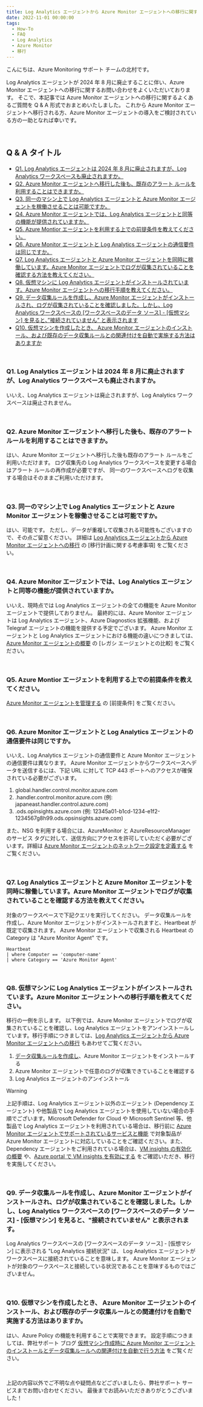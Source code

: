 ```yaml
---
title: Log Analytics エージェントから Azure Monitor エージェントへの移行に関するよくあるご質問集
date: 2022-11-01 00:00:00
tags:
  - How-To
  - FAQ
  - Log Analytics
  - Azure Monitor
  - 移行
---
```


こんにちは、Azure Monitoring サポート チームの北村です。

Log Analytics エージェントが 2024 年 8 月に廃止することに伴い、Azure Monitor エージェントへの移行に関するお問い合わせをよくいただいております。
そこで、本記事では Azure Monitor エージェントへの移行に関するよくあるご質問を Q & A 形式でおまとめいたしました。
これから Azure Monitor エージェントへ移行される方、Azure Monitor エージェントの導入をご検討されている方の一助となれば幸いです。

<br>

<!-- more -->

## Q & A タイトル
- [Q1. Log Analytics エージェントは 2024 年 8 月に廃止されますが、Log Analytics ワークスペースも廃止されますか。](#Q1-Log-Analytics-エージェントは-2024-年-8-月に廃止されますが、Log-Analytics-ワークスペースも廃止されますか。)
- [Q2. Azure Monitor エージェントへ移行した後も、既存のアラート ルールを利用することはできますか。](#Q2-Azure-Monitor-エージェントへ移行した後も、既存のアラート-ルールを利用することはできますか。)
- [Q3. 同一のマシン上で Log Analytics エージェントと Azure Monitor エージェントを稼働させることは可能ですか。](#Q3-同一のマシン上で-Log-Analytics-エージェントと-Azure-Monitor-エージェントを稼働させることは可能ですか。)
- [Q4. Azure Monitor エージェントでは、Log Analytics エージェントと同等の機能が提供されていますか。](#Q4-Azure-Monitor-エージェントでは、Log-Analytics-エージェントと同等の機能が提供されていますか。)
- [Q5. Azure Montior エージェントを利用する上での前提条件を教えてください。](#Q5-Azure-Montior-エージェントを利用する上での前提条件を教えてください。)
- [Q6. Azure Monitor エージェントと Log Analytics エージェントの通信要件は同じですか。](#Q6-Azure-Monitor-エージェントと-Log-Analytics-エージェントの通信要件は同じですか。)
- [Q7. Log Analytics エージェントと Azure Monitor エージェントを同時に稼働しています。Azure Monitor エージェントでログが収集されていることを確認する方法を教えてください。](#Q7-Log-Analytics-エージェントと-Azure-Monitor-エージェントを同時に稼働しています。Azure-Monitor-エージェントでログが収集されていることを確認する方法を教えてください。)
- [Q8. 仮想マシンに Log Analytics エージェントがインストールされています。Azure Monitor エージェントへの移行手順を教えてください。](#Q8-仮想マシンに-Log-Analytics-エージェントがインストールされています。Azure-Monitor-エージェントへの移行手順を教えてください。)
- [Q9. データ収集ルールを作成し、Azure Monitor エージェントがインストールされ、ログが収集されていることを確認しました。しかし、Log Analytics ワークスペースの [ワークスペースのデータ ソース] - [仮想マシン] を見ると、”接続されていません” と表示されます](#Q9-データ収集ルールを作成し、Azure-Monitor-エージェントがインストールされ、ログが収集されていることを確認しました。しかし、Log-Analytics-ワークスペースの-ワークスペースのデータ-ソース-仮想マシン-を見ると、”接続されていません”-と表示されます。)
- [Q10. 仮想マシンを作成したとき、 Azure Monitor エージェントのインストール、および既存のデータ収集ルールとの関連付けを自動で実施する方法はありますか](#Q10-仮想マシンを作成したとき、-Azure-Monitor-エージェントのインストール、および既存のデータ収集ルールとの関連付けを自動で実施する方法はありますか。)

<br>

### Q1. Log Analytics エージェントは 2024 年 8 月に廃止されますが、Log Analytics ワークスペースも廃止されますか。
いいえ、Log Analytics エージェントは廃止されますが、Log Analytics ワークスペースは廃止されません。

<br>

### Q2. Azure Monitor エージェントへ移行した後も、既存のアラート ルールを利用することはできますか。
はい、Azure Monitor エージェントへ移行した後も既存のアラート ルールをご利用いただけます。
ログ収集先の Log Analytics ワークスペースを変更する場合はアラート ルールの再作成が必要ですが、
同一のワークスペースへログを収集する場合はそのままご利用いただけます。

<br>

### Q3. 同一のマシン上で Log Analytics エージェントと Azure Monitor エージェントを稼働させることは可能ですか。
はい、可能です。
ただし、データが重複して収集される可能性もございますので、その点ご留意ください。
詳細は [Log Analytics エージェントから Azure Monitor エージェントへの移行](https://learn.microsoft.com/ja-jp/azure/azure-monitor/agents/azure-monitor-agent-migration#migration-plan-considerations) の [移行計画に関する考慮事項] をご覧ください。

<br>

### Q4. Azure Monitor エージェントでは、Log Analytics エージェントと同等の機能が提供されていますか。
いいえ、現時点では Log Analytics エージェントの全ての機能を Azure Monitor エージェントで提供しておりません。
最終的には、Azure Monitor エージェントは Log Analytics エージェント、Azure Diagnostics 拡張機能、および Telegraf エージェントの機能を提供する予定でございます。
Azure Monitor エージェントと Log Analytics エージェントにおける機能の違いにつきましては、[Azure Monitor エージェントの概要](https://learn.microsoft.com/ja-jp/azure/azure-monitor/agents/agents-overview#compare-to-legacy-agents) の [レガシ エージェントとの比較] をご覧ください。

<br>

### Q5. Azure Montior エージェントを利用する上での前提条件を教えてください。
[Azure Monitor エージェントを管理する](https://learn.microsoft.com/ja-jp/azure/azure-monitor/agents/azure-monitor-agent-manage?tabs=ARMAgentPowerShell%2CPowerShellWindows%2CPowerShellWindowsArc%2CCLIWindows%2CCLIWindowsArc#prerequisites) の [前提条件] をご覧ください。

<br>

### Q6. Azure Monitor エージェントと Log Analytics エージェントの通信要件は同じですか。
いいえ、Log Analytics エージェントの通信要件と Azure Monitor エージェントの通信要件は異なります。
Azure Monitor エージェントからワークスペースへデータを送信するには、下記 URL に対して TCP 443 ポートへのアクセスが確保されている必要がございます。

1. global.handler.control.monitor.azure.com 
2. <virtual-machine-region-name>.handler.control.monitor.azure.com (例: japaneast.handler.control.azure.com)
3. <log-analytics-workspace-id>.ods.opinsights.azure.com (例: 12345a01-b1cd-1234-e1f2-1234567g8h99.ods.opsinsights.azure.com)


また、NSG を利用する場合には、AzureMonitor と AzureResourceManager のサービス タグに対して、送信方向にアクセスを許可していただく必要がございます。詳細は [Azure Monitor エージェントのネットワーク設定を定義する](https://learn.microsoft.com/ja-jp/azure/azure-monitor/agents/azure-monitor-agent-data-collection-endpoint?tabs=PowerShellWindows) をご覧ください。

<br>


### Q7. Log Analytics エージェントと Azure Monitor エージェントを同時に稼働しています。Azure Monitor エージェントでログが収集されていることを確認する方法を教えてください。
対象のワークスペースで下記クエリを実行してください。
データ収集ルールを作成し、Azure Monitor エージェントがインストールされますと、Heartbeat が既定で収集されます。
Azure Monitor エージェントで収集される Heartbeat の Category は "Azure Monitor Agent" です。

```
Heartbeat
| where Computer == 'computer-name'
| where Category == 'Azure Monitor Agent'
```

<br>

### Q8. 仮想マシンに Log Analytics エージェントがインストールされています。Azure Monitor エージェントへの移行手順を教えてください。
移行の一例を示します。
以下例では、Azure Monitor エージェントでログが収集されていることを確認し、Log Analytics エージェントをアンインストールしています。移行手順につきましては、[Log Analytics エージェントから Azure Monitor エージェントへの移行](https://learn.microsoft.com/ja-jp/azure/azure-monitor/agents/azure-monitor-agent-migration#migration-testing) もあわせてご覧ください。

1. [データ収集ルールを作成し](https://learn.microsoft.com/ja-jp/azure/azure-monitor/essentials/data-collection-rule-overview#create-a-data-collection-rule)、Azure Monitor エージェントをインストールする
2. Azure Monitor エージェントで任意のログが収集できていることを確認する
3. Log Analytics エージェントのアンインストール

> [!WARNING]
> 上記手順は、Log Analytics エージェント以外のエージェント (Dependency エージェント) や他製品で Log Analytics エージェントを使用していない場合の手順でございます。Microsoft Defender for Cloud や Microsoft Sentinel 等、他製品で Log Analytics エージェントを利用されている場合は、移行前に [Azure Monitor エージェントでサポートされているサービスと機能](https://learn.microsoft.com/ja-jp/azure/azure-monitor/agents/agents-overview#supported-services-and-features) で対象製品が Azure Monitor エージェントに対応していることをご確認ください。また、Dependency エージェントをご利用されている場合は、[VM insights の有効化の概要](https://learn.microsoft.com/ja-jp/azure/azure-monitor/vm/vminsights-enable-overview) や、[Azure portal で VM insights を有効にする](https://learn.microsoft.com/ja-jp/azure/azure-monitor/vm/vminsights-enable-portal) をご確認いただき、移行を実施してください。

<br>

### Q9. データ収集ルールを作成し、Azure Monitor エージェントがインストールされ、ログが収集されていることを確認しました。しかし、Log Analytics ワークスペースの [ワークスペースのデータ ソース] - [仮想マシン] を見ると、"接続されていません" と表示されます。
Log Analytics ワークスペースの [ワークスペースのデータ ソース] - [仮想マシン] に表示される "Log Analytics 接続状況" は、
Log Analytics エージェントがワークスペースに接続されていることを意味します。
Azure Monitor エージェントが対象のワークスペースと接続している状況であることを意味するものではございません。

<br>

### Q10. 仮想マシンを作成したとき、 Azure Monitor エージェントのインストール、および既存のデータ収集ルールとの関連付けを自動で実施する方法はありますか。
はい、Azure Policy の機能を利用することで実現できます。
設定手順につきましては、弊社サポート ブログ [仮想マシン作成時に Azure Monitor エージェントのインストールとデータ収集ルールへの関連付けを自動で行う方法](https://jpazmon-integ.github.io/blog/LogAnalytics/automatically_install_ama/) をご覧ください。

<br>

上記の内容以外でご不明な点や疑問点などございましたら、弊社サポート サービスまでお問い合わせください。
最後までお読みいただきありがとうございました！